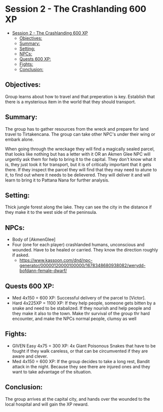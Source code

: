 # Session 2 - The Crashlanding 600 XP
- [Session 2 - The Crashlanding 600 XP](#session-2---the-crashlanding-600-xp)
  - [Objectives:](#objectives)
  - [Summary:](#summary)
  - [Setting:](#setting)
  - [NPCs:](#npcs)
  - [Quests 600 XP:](#quests-600-xp)
  - [Fights:](#fights)
  - [Conclusion:](#conclusion)

## Objectives: 
Group learns about how to travel and that preperation is key. Establish that there is a mysterious item in the world that they should transport.

## Summary:
The group has to gather resources from the wreck and prepare for land travel to Tirtakencana. The group can take other NPC's under their wing or embark alone.

When going through the wreckage they will find a magically sealed parcel, that looks like nothing but has a letter with it OR an Akmen Glee NPC will urgently ask them for help to bring it to the capital. They don't know what it is, they just took it for transport, but it is of critically important that it gets there. If they inspect the parcel they will find that they may need to atune to it, to find out where it needs to be delievered. They will deliver it and will learn to bring it to Pattana Nana for further analysis.

## Setting:
Thick jungle forest along the lake. They can see the city in the distance if they make it to the west side of the peninsula.

## NPCs:
- Body of [AkmenGlee]
- Four (one for each player) crashlanded humans, unconscious and wounded. Have to be healed or carried. They know the direction roughly if asked. 
  - https://www.kassoon.com/dnd/npc-generator/00000120000100000/1678348680938082/werydd-bofdann-female-dwarf/

## Quests 600 XP:
- Med 4x150 = 600 XP: Successful delivery of the parcel to [Victor].
- Hard 4x225XP = 1100 XP: If they help people, someone gets bitten by a snake and need to be stabalized. If they nourish and help people and they make it also to the town. Make thr survival of the group thr hard encounter, and make the NPCs normal people, clumsy as well

## Fights:
- GIVEN Easy 4x75 = 300 XP: 4x Giant Poisonous Snakes that have to be fought if they walk careless, or that can be circumvented if they are aware and clever.
- Med 4x150 = 600 XP: If the group decides to take a long rest, Bandit attack in the night. Because they see there are injured ones and they want to take advantage of the situation.

## Conclusion:
The group arrives at the capital city, and hands over the wounded to the local hospital and will gain the  XP reward.